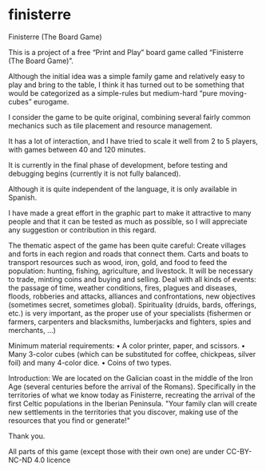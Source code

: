 # finisterre
Finisterre (The Board Game)

This is a project of a free “Print and Play” board game called “Finisterre (The Board Game)”.

Although the initial idea was a simple family game and relatively easy to play and bring to the table, I think it has turned out to be something that would be categorized as a simple-rules but medium-hard “pure moving-cubes” eurogame.

I consider the game to be quite original, combining several fairly common mechanics such as tile placement and resource management.

It has a lot of interaction, and I have tried to scale it well from 2 to 5 players, with games between 40 and 120 minutes.

It is currently in the final phase of development, before testing and debugging begins (currently it is not fully balanced). 

Although it is quite independent of the language, it is only available in Spanish.

I have made a great effort in the graphic part to make it attractive to many people and that it can be tested as much as possible, so I will appreciate any suggestion or contribution in this regard.

The thematic aspect of the game has been quite careful:
Create villages and forts in each region and roads that connect them. Carts and boats to transport resources such as wood, iron, gold, and food to feed the population: hunting, fishing, agriculture, and livestock. It will be necessary to trade, minting coins and buying and selling. Deal with all kinds of events: the passage of time, weather conditions, fires, plagues and diseases, floods, robberies and attacks, alliances and confrontations, new objectives (sometimes secret, sometimes global). Spirituality (druids, bards, offerings, etc.) is very important, as the proper use of your specialists (fishermen or farmers, carpenters and blacksmiths, lumberjacks and fighters, spies and merchants, ...)

Minimum material requirements:
•	A color printer, paper, and scissors.
•	Many 3-color cubes (which can be substituted for coffee, chickpeas, silver foil) and many 4-color dice.
•	Coins of two types.

Introduction:
We are located on the Galician coast in the middle of the Iron Age (several centuries before the arrival of the Romans). Specifically in the territories of what we know today as Finisterre, recreating the arrival of the first Celtic populations in the Iberian Peninsula.
 "Your family clan will create new settlements in the territories that you discover, making use of the resources that you find or generate!"

Thank you.

All parts of this game (except those with their own one) are under CC-BY-NC-ND 4.0 licence


